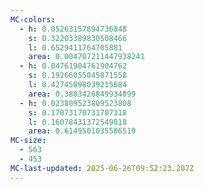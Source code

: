 ```yaml
---
MC-colors:
  - h: 0.05263157894736848
    s: 0.32203389830508466
    l: 0.6529411764705881
    area: 0.004707211447938241
  - h: 0.04761904761904762
    s: 0.19266055045871558
    l: 0.42745098039215684
    area: 0.3803426849934099
  - h: 0.023809523809523808
    s: 0.17073170731707318
    l: 0.16078431372549018
    area: 0.6149501035586519
MC-size:
  - 563
  - 453
MC-last-updated: 2025-06-26T09:52:23.207Z
---
```

